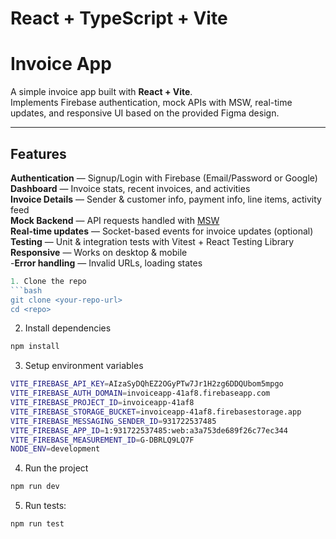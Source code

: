 # React + TypeScript + Vite

# Invoice App

A simple invoice app built with **React + Vite**.  
Implements Firebase authentication, mock APIs with MSW, real-time updates, and responsive UI based on the provided Figma design.

---

## Features

**Authentication** — Signup/Login with Firebase (Email/Password or Google)  
**Dashboard** — Invoice stats, recent invoices, and activities  
**Invoice Details** — Sender & customer info, payment info, line items, activity feed  
**Mock Backend** — API requests handled with [MSW](https://mswjs.io/)  
**Real-time updates** — Socket-based events for invoice updates (optional)  
**Testing** — Unit & integration tests with Vitest + React Testing Library  
**Responsive** — Works on desktop & mobile  
-**Error handling** — Invalid URLs, loading states

````js
1. Clone the repo
```bash
git clone <your-repo-url>
cd <repo>
````

2. Install dependencies

```bash
npm install

```

3. Setup environment variables

```bash
VITE_FIREBASE_API_KEY=AIzaSyDQhEZ2OGyPTw7Jr1H2zg6DDQUbom5mpgo
VITE_FIREBASE_AUTH_DOMAIN=invoiceapp-41af8.firebaseapp.com
VITE_FIREBASE_PROJECT_ID=invoiceapp-41af8
VITE_FIREBASE_STORAGE_BUCKET=invoiceapp-41af8.firebasestorage.app
VITE_FIREBASE_MESSAGING_SENDER_ID=931722537485
VITE_FIREBASE_APP_ID=1:931722537485:web:a3a753de689f26c77ec344
VITE_FIREBASE_MEASUREMENT_ID=G-DBRLQ9LQ7F
NODE_ENV=development

```

4. Run the project

```bash
npm run dev
```

5. Run tests:

```bash
npm run test
```

```

```
